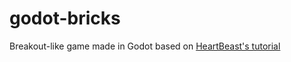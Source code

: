 # godot-bricks
Breakout-like game made in Godot based on [HeartBeast's tutorial](https://youtu.be/ntYjl_obUDo)
